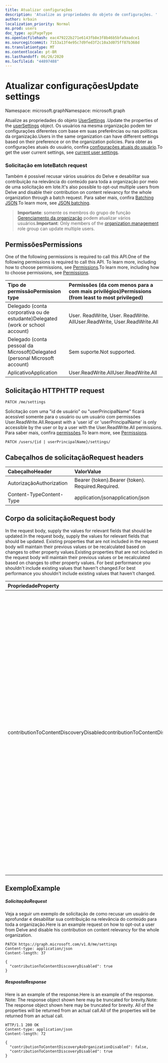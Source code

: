 ```yaml
---
title: Atualizar configurações
description: 'Atualize as propriedades do objeto de configurações. '
author: krbain
localization_priority: Normal
ms.prod: users
doc_type: apiPageType
ms.openlocfilehash: eac479222b271e6143fb8e3f8b46b5bfa9aadce1
ms.sourcegitcommit: 7153a13f4e95c7d9fed3f2c10a3d075ff87b368d
ms.translationtype: MT
ms.contentlocale: pt-BR
ms.lasthandoff: 06/26/2020
ms.locfileid: "44897488"
---
```

# <a name="update-settings"></a><span data-ttu-id="5f231-103">Atualizar configurações</span><span class="sxs-lookup"><span data-stu-id="5f231-103">Update settings</span></span>

<span data-ttu-id="5f231-104">Namespace: microsoft.graph</span><span class="sxs-lookup"><span data-stu-id="5f231-104">Namespace: microsoft.graph</span></span>

<span data-ttu-id="5f231-105">Atualize as propriedades do objeto [UserSettings](../resources/usersettings.md) .</span><span class="sxs-lookup"><span data-stu-id="5f231-105">Update the properties of the [userSettings](../resources/usersettings.md) object.</span></span> <span data-ttu-id="5f231-106">Os usuários na mesma organização podem ter configurações diferentes com base em suas preferências ou nas políticas da organização.</span><span class="sxs-lookup"><span data-stu-id="5f231-106">Users in the same organization can have different settings based on their preference or on the organization policies.</span></span> <span data-ttu-id="5f231-107">Para obter as configurações atuais do usuário, confira [configurações atuais do usuário](usersettings-get.md).</span><span class="sxs-lookup"><span data-stu-id="5f231-107">To get the user current settings, see [current user settings](usersettings-get.md).</span></span> 

### <a name="batch-request"></a><span data-ttu-id="5f231-108">Solicitação em lote</span><span class="sxs-lookup"><span data-stu-id="5f231-108">Batch request</span></span>

<span data-ttu-id="5f231-109">Também é possível recusar vários usuários do Delve e desabilitar sua contribuição na relevância do conteúdo para toda a organização por meio de uma solicitação em lote.</span><span class="sxs-lookup"><span data-stu-id="5f231-109">It's also possible to opt-out multiple users from Delve and disable their contribution on content relevancy for the whole organization through a batch request.</span></span>
<span data-ttu-id="5f231-110">Para saber mais, confira [Batching JSON](https://developer.microsoft.com/graph/docs/concepts/json_batching).</span><span class="sxs-lookup"><span data-stu-id="5f231-110">To learn more, see [JSON batching](https://developer.microsoft.com/graph/docs/concepts/json_batching).</span></span>

><span data-ttu-id="5f231-111">**Importante**: somente os membros do grupo de função [Gerenciamento da organização](https://support.office.com/article/permissions-in-the-office-365-security-compliance-center-d10608af-7934-490a-818e-e68f17d0e9c1?ui=en-US&rs=en-US&ad=US) podem atualizar vários usuários.</span><span class="sxs-lookup"><span data-stu-id="5f231-111">**Important**: Only members of the [organization management](https://support.office.com/article/permissions-in-the-office-365-security-compliance-center-d10608af-7934-490a-818e-e68f17d0e9c1?ui=en-US&rs=en-US&ad=US) role group can update multiple users.</span></span> 



## <a name="permissions"></a><span data-ttu-id="5f231-112">Permissões</span><span class="sxs-lookup"><span data-stu-id="5f231-112">Permissions</span></span>

<span data-ttu-id="5f231-113">One of the following permissions is required to call this API.</span><span class="sxs-lookup"><span data-stu-id="5f231-113">One of the following permissions is required to call this API.</span></span> <span data-ttu-id="5f231-114">To learn more, including how to choose permissions, see [Permissions](/graph/permissions-reference).</span><span class="sxs-lookup"><span data-stu-id="5f231-114">To learn more, including how to choose permissions, see [Permissions](/graph/permissions-reference).</span></span>

|<span data-ttu-id="5f231-115">Tipo de permissão</span><span class="sxs-lookup"><span data-stu-id="5f231-115">Permission type</span></span>      | <span data-ttu-id="5f231-116">Permissões (da com menos para a com mais privilégios)</span><span class="sxs-lookup"><span data-stu-id="5f231-116">Permissions (from least to most privileged)</span></span>              |
|:--------------------|:---------------------------------------------------------|
|<span data-ttu-id="5f231-117">Delegado (conta corporativa ou de estudante)</span><span class="sxs-lookup"><span data-stu-id="5f231-117">Delegated (work or school account)</span></span> | <span data-ttu-id="5f231-118">User. ReadWrite, User. ReadWrite. All</span><span class="sxs-lookup"><span data-stu-id="5f231-118">User.ReadWrite, User.ReadWrite.All</span></span>   |
|<span data-ttu-id="5f231-119">Delegado (conta pessoal da Microsoft)</span><span class="sxs-lookup"><span data-stu-id="5f231-119">Delegated (personal Microsoft account)</span></span> | <span data-ttu-id="5f231-120">Sem suporte.</span><span class="sxs-lookup"><span data-stu-id="5f231-120">Not supported.</span></span>    |
|<span data-ttu-id="5f231-121">Aplicativo</span><span class="sxs-lookup"><span data-stu-id="5f231-121">Application</span></span> | <span data-ttu-id="5f231-122">User.ReadWrite.All</span><span class="sxs-lookup"><span data-stu-id="5f231-122">User.ReadWrite.All</span></span> |

## <a name="http-request"></a><span data-ttu-id="5f231-123">Solicitação HTTP</span><span class="sxs-lookup"><span data-stu-id="5f231-123">HTTP request</span></span>

```http
PATCH /me/settings
```

<span data-ttu-id="5f231-124">Solicitação com uma "id de usuário" ou "userPrincipalName" ficará acessível somente para o usuário ou um usuário com permissões User.ReadWrite.All.</span><span class="sxs-lookup"><span data-stu-id="5f231-124">Request with a 'user id' or 'userPrincipalName' is only accessible by the user or by a user with the User.ReadWrite.All permissions.</span></span> <span data-ttu-id="5f231-125">Para saber mais, confira [permissões](/graph/permissions-reference).</span><span class="sxs-lookup"><span data-stu-id="5f231-125">To learn more, see [Permissions](/graph/permissions-reference).</span></span> 

```http
PATCH /users/{id | userPrincipalName}/settings/
```

## <a name="request-headers"></a><span data-ttu-id="5f231-126">Cabeçalhos de solicitação</span><span class="sxs-lookup"><span data-stu-id="5f231-126">Request headers</span></span>

| <span data-ttu-id="5f231-127">Cabeçalho</span><span class="sxs-lookup"><span data-stu-id="5f231-127">Header</span></span>       | <span data-ttu-id="5f231-128">Valor</span><span class="sxs-lookup"><span data-stu-id="5f231-128">Value</span></span>|
|:-----------|:------|
| <span data-ttu-id="5f231-129">Autorização</span><span class="sxs-lookup"><span data-stu-id="5f231-129">Authorization</span></span>  | <span data-ttu-id="5f231-130">Bearer {token}.</span><span class="sxs-lookup"><span data-stu-id="5f231-130">Bearer {token}.</span></span> <span data-ttu-id="5f231-131">Required.</span><span class="sxs-lookup"><span data-stu-id="5f231-131">Required.</span></span>  |
| <span data-ttu-id="5f231-132">Content-Type</span><span class="sxs-lookup"><span data-stu-id="5f231-132">Content-Type</span></span>  | <span data-ttu-id="5f231-133">application/json</span><span class="sxs-lookup"><span data-stu-id="5f231-133">application/json</span></span>  |

## <a name="request-body"></a><span data-ttu-id="5f231-134">Corpo da solicitação</span><span class="sxs-lookup"><span data-stu-id="5f231-134">Request body</span></span>

<span data-ttu-id="5f231-135">In the request body, supply the values for relevant fields that should be updated.</span><span class="sxs-lookup"><span data-stu-id="5f231-135">In the request body, supply the values for relevant fields that should be updated.</span></span> <span data-ttu-id="5f231-136">Existing properties that are not included in the request body will maintain their previous values or be recalculated based on changes to other property values.</span><span class="sxs-lookup"><span data-stu-id="5f231-136">Existing properties that are not included in the request body will maintain their previous values or be recalculated based on changes to other property values.</span></span> <span data-ttu-id="5f231-137">For best performance you shouldn't include existing values that haven't changed.</span><span class="sxs-lookup"><span data-stu-id="5f231-137">For best performance you shouldn't include existing values that haven't changed.</span></span>

| <span data-ttu-id="5f231-138">Propriedade</span><span class="sxs-lookup"><span data-stu-id="5f231-138">Property</span></span>     | <span data-ttu-id="5f231-139">Tipo</span><span class="sxs-lookup"><span data-stu-id="5f231-139">Type</span></span>   |<span data-ttu-id="5f231-140">Descrição</span><span class="sxs-lookup"><span data-stu-id="5f231-140">Description</span></span>|
|:---------------|:--------|:----------|
|<span data-ttu-id="5f231-141">contributionToContentDiscoveryDisabled</span><span class="sxs-lookup"><span data-stu-id="5f231-141">contributionToContentDiscoveryDisabled</span></span>|<span data-ttu-id="5f231-142">Booliano</span><span class="sxs-lookup"><span data-stu-id="5f231-142">Boolean</span></span>|<span data-ttu-id="5f231-143">Defina como true para desabilitar o acesso de representante à API de [tendências](/graph/api/resources/insights-trending?view=graph-rest-1.0) e desabilitar o acesso aos documentos no Office Delve para o usuário.</span><span class="sxs-lookup"><span data-stu-id="5f231-143">Set to true do disable delegate access to the [Trending](/graph/api/resources/insights-trending?view=graph-rest-1.0) API and to disable access to documents in Office Delve for the user.</span></span> <span data-ttu-id="5f231-144">A configuração como true também afeta a relevância do conteúdo exibido no Microsoft 365-por exemplo, sites sugeridos na página inicial do SharePoint e o modo de exibição de descoberta no OneDrive for Business mostrar resultados menos relevantes.</span><span class="sxs-lookup"><span data-stu-id="5f231-144">Setting to true also affects the relevance of the content displayed in Microsoft 365 - for example, Suggested sites in SharePoint Home and the Discover view in OneDrive for Business show less relevant results.</span></span> <span data-ttu-id="5f231-145">Essa configuração reflete o estado de controle no [Office Delve](https://support.office.com/en-us/article/are-my-documents-safe-in-office-delve-f5f409a2-37ed-4452-8f61-681e5e1836f3?ui=en-US&rs=en-US&ad=US#bkmk_optout).</span><span class="sxs-lookup"><span data-stu-id="5f231-145">This setting reflects the control state in [Office Delve](https://support.office.com/en-us/article/are-my-documents-safe-in-office-delve-f5f409a2-37ed-4452-8f61-681e5e1836f3?ui=en-US&rs=en-US&ad=US#bkmk_optout).</span></span>|

## <a name="example"></a><span data-ttu-id="5f231-146">Exemplo</span><span class="sxs-lookup"><span data-stu-id="5f231-146">Example</span></span> 

##### <a name="request"></a><span data-ttu-id="5f231-147">Solicitação</span><span class="sxs-lookup"><span data-stu-id="5f231-147">Request</span></span>

<span data-ttu-id="5f231-148">Veja a seguir um exemplo de solicitação de como recusar um usuário de aprofundar e desabilitar sua contribuição na relevância do conteúdo para toda a organização.</span><span class="sxs-lookup"><span data-stu-id="5f231-148">Here is an example request on how to opt-out a user from Delve and disable his contribution on content relevancy for the whole organization.</span></span>

```http
PATCH https://graph.microsoft.com/v1.0/me/settings
Content-type: application/json
Content-length: 37

{
  "contributionToContentDiscoveryDisabled": true
}
```

##### <a name="response"></a><span data-ttu-id="5f231-149">Resposta</span><span class="sxs-lookup"><span data-stu-id="5f231-149">Response</span></span>

<span data-ttu-id="5f231-150">Here is an example of the response.</span><span class="sxs-lookup"><span data-stu-id="5f231-150">Here is an example of the response.</span></span> <span data-ttu-id="5f231-151">Note: The response object shown here may be truncated for brevity.</span><span class="sxs-lookup"><span data-stu-id="5f231-151">Note: The response object shown here may be truncated for brevity.</span></span> <span data-ttu-id="5f231-152">All of the properties will be returned from an actual call.</span><span class="sxs-lookup"><span data-stu-id="5f231-152">All of the properties will be returned from an actual call.</span></span>

```http
HTTP/1.1 200 OK
Content-type: application/json
Content-length: 72

{
  "contributionToContentDiscoveryAsOrganizationDisabled": false,
  "contributionToContentDiscoveryDisabled": true
}
```



